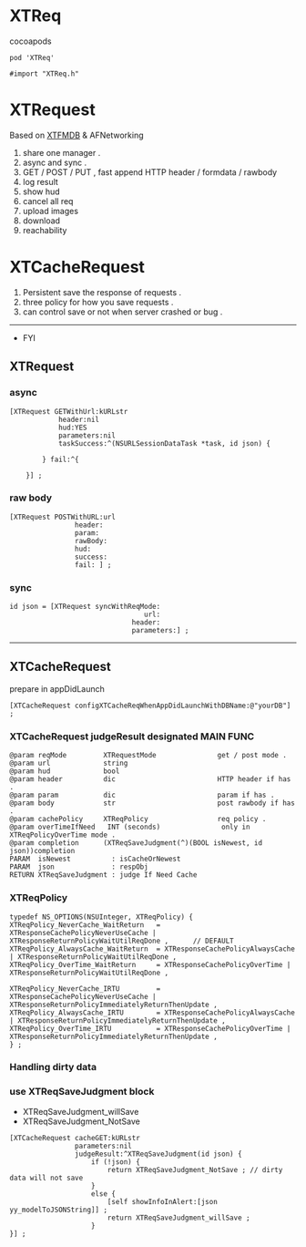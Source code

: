# XTReq

cocoapods 
```
pod 'XTReq'
```

```
#import "XTReq.h"
```

# XTRequest

Based on [XTFMDB](https://github.com/Akateason/XTFMDB) & AFNetworking
1.  share one manager .
2.  async and sync .
3.  GET / POST / PUT , fast append HTTP header / formdata / rawbody
4.  log result
5.  show hud
6. cancel all req
7. upload images
8. download
9. reachability

#  XTCacheRequest
1.  Persistent save the response of requests .
2.  three policy for how you save requests .
3.  can control save or not when server crashed or bug .

---

* FYI

## XTRequest
### async
```
[XTRequest GETWithUrl:kURLstr
            header:nil
            hud:YES
            parameters:nil
            taskSuccess:^(NSURLSessionDataTask *task, id json) {

        } fail:^{

    }] ;
```

### raw body
```
[XTRequest POSTWithURL:url
                header:
                param:
                rawBody:
                hud:
                success:
                fail: ] ;
```

### sync
```
id json = [XTRequest syncWithReqMode:
                                 url:
                              header:
                              parameters:] ;
```


---

## XTCacheRequest

prepare in appDidLaunch
```
[XTCacheRequest configXTCacheReqWhenAppDidLaunchWithDBName:@"yourDB"] ;

```


###  XTCacheRequest judgeResult designated MAIN FUNC
```
@param reqMode         XTRequestMode               get / post mode .
@param url             string
@param hud             bool
@param header          dic                         HTTP header if has .
@param param           dic                         param if has .
@param body            str                         post rawbody if has .
@param cachePolicy     XTReqPolicy                 req policy .
@param overTimeIfNeed   INT (seconds)               only in XTReqPolicyOverTime mode .
@param completion      (XTReqSaveJudgment(^)(BOOL isNewest, id json))completion
PARAM  isNewest          : isCacheOrNewest
PARAM  json              : respObj
RETURN XTReqSaveJudgment : judge If Need Cache
```


### XTReqPolicy
```
typedef NS_OPTIONS(NSUInteger, XTReqPolicy) {
XTReqPolicy_NeverCache_WaitReturn   = XTResponseCachePolicyNeverUseCache | XTResponseReturnPolicyWaitUtilReqDone ,      // DEFAULT
XTReqPolicy_AlwaysCache_WaitReturn  = XTResponseCachePolicyAlwaysCache | XTResponseReturnPolicyWaitUtilReqDone ,
XTReqPolicy_OverTime_WaitReturn     = XTResponseCachePolicyOverTime | XTResponseReturnPolicyWaitUtilReqDone ,

XTReqPolicy_NeverCache_IRTU         = XTResponseCachePolicyNeverUseCache | XTResponseReturnPolicyImmediatelyReturnThenUpdate ,
XTReqPolicy_AlwaysCache_IRTU        = XTResponseCachePolicyAlwaysCache | XTResponseReturnPolicyImmediatelyReturnThenUpdate ,
XTReqPolicy_OverTime_IRTU           = XTResponseCachePolicyOverTime | XTResponseReturnPolicyImmediatelyReturnThenUpdate ,
} ;

```


### Handling dirty data
### use XTReqSaveJudgment block 
* XTReqSaveJudgment_willSave
* XTReqSaveJudgment_NotSave

```
[XTCacheRequest cacheGET:kURLstr
                parameters:nil
                judgeResult:^XTReqSaveJudgment(id json) {
                    if (!json) {
                        return XTReqSaveJudgment_NotSave ; // dirty data will not save
                    }
                    else {
                        [self showInfoInAlert:[json yy_modelToJSONString]] ;
                        return XTReqSaveJudgment_willSave ;
                    }
}] ;
```



